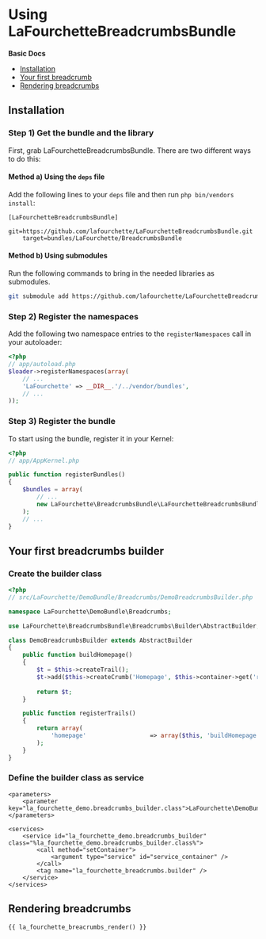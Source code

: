 Using LaFourchetteBreadcrumbsBundle
===================

**Basic Docs**

* [Installation](#installation)
* [Your first breadcrumb](#first-builder)
* [Rendering breadcrumbs](#rendering-breadcrumbs)

<a name="installation"></a>

## Installation

### Step 1) Get the bundle and the library

First, grab LaFourchetteBreadcrumbsBundle. There are two different ways
to do this:

#### Method a) Using the `deps` file

Add the following lines to your  `deps` file and then run `php bin/vendors
install`:

```
[LaFourchetteBreadcrumbsBundle]
    git=https://github.com/lafourchette/LaFourchetteBreadcrumbsBundle.git
    target=bundles/LaFourchette/BreadcrumbsBundle
```

#### Method b) Using submodules

Run the following commands to bring in the needed libraries as submodules.

```bash
git submodule add https://github.com/lafourchette/LaFourchetteBreadcrumbsBundle.git vendor/bundles/LaFourchette/BreadcrumbsBundle
```

### Step 2) Register the namespaces

Add the following two namespace entries to the `registerNamespaces` call
in your autoloader:

``` php
<?php
// app/autoload.php
$loader->registerNamespaces(array(
    // ...
    'LaFourchette' => __DIR__.'/../vendor/bundles',
    // ...
));
```

### Step 3) Register the bundle

To start using the bundle, register it in your Kernel:

``` php
<?php
// app/AppKernel.php

public function registerBundles()
{
    $bundles = array(
        // ...
        new LaFourchette\BreadcrumbsBundle\LaFourchetteBreadcrumbsBundle(),
    );
    // ...
}
```


<a name="first-builder"></a>

## Your first breadcrumbs builder

### Create the builder class

```php
<?php
// src/LaFourchette/DemoBundle/Breadcrumbs/DemoBreadcrumbsBuilder.php

namespace LaFourchette\DemoBundle\Breadcrumbs;

use LaFourchette\BreadcrumbsBundle\Breadcrumbs\Builder\AbstractBuilder;

class DemoBreadcrumbsBuilder extends AbstractBuilder
{
    public function buildHomepage()
    {
        $t = $this->createTrail();
        $t->add($this->createCrumb('Homepage', $this->container->get('router')->generate('homepage')));
        
        return $t;
    }

    public function registerTrails()
    {
        return array(
            'homepage'                  => array($this, 'buildHomepage'),
        );
    }
}

```

### Define the builder class as service

    <parameters>
        <parameter key="la_fourchette_demo.breadcrumbs_builder.class">LaFourchette\DemoBundle\Breadcrumbs\DemoBreadcrumbsBuilder</parameter>
    </parameters>

    <services>
        <service id="la_fourchette_demo.breadcrumbs_builder" class="%la_fourchette_demo.breadcrumbs_builder.class%">
            <call method="setContainer">
                <argument type="service" id="service_container" />
            </call>
            <tag name="la_fourchette_breadcrumbs.builder" />
        </service>
    </services>

<a name="rendering-breadcrumbs"></a>

## Rendering breadcrumbs

    {{ la_fourchette_breacrumbs_render() }}